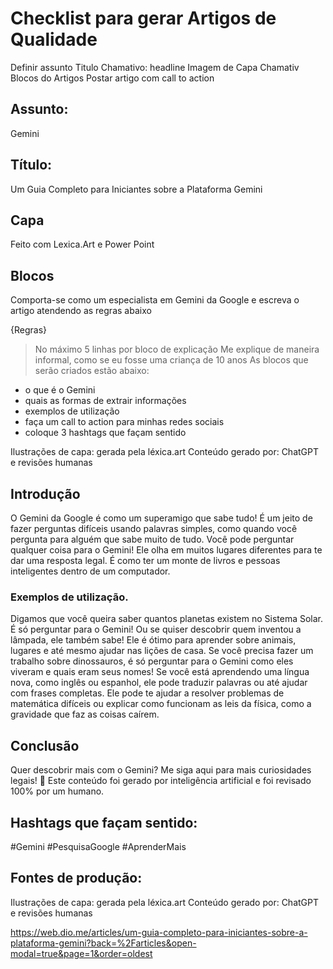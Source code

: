 # Checklist para gerar Artigos de Qualidade
Definir assunto
Titulo Chamativo: headline
Imagem de Capa Chamativ
Blocos do Artigos
Postar artigo com call to action


## Assunto:
Gemini

## Título:
Um Guia Completo para Iniciantes sobre a Plataforma Gemini

## Capa
Feito com Lexica.Art e Power Point

## Blocos
Comporta-se como um especialista em Gemini da Google e escreva o artigo atendendo as regras abaixo

{Regras}
> No máximo 5 linhas por bloco de explicação
> Me explique de maneira informal, como se eu fosse uma criança de 10 anos
> As blocos que serão criados estão abaixo:
- o que é o Gemini
- quais as formas de extrair informações
- exemplos de utilização
- faça um call to action para minhas redes sociais
- coloque 3 hashtags que façam sentido

Ilustrações de capa: gerada pela léxica.art
Conteúdo gerado por: ChatGPT e revisões humanas




## Introdução
O Gemini da Google é como um superamigo que sabe tudo! É um jeito de fazer perguntas difíceis usando palavras simples, como quando você pergunta para alguém que sabe muito de tudo.
Você pode perguntar qualquer coisa para o Gemini! Ele olha em muitos lugares diferentes para te dar uma resposta legal. É como ter um monte de livros e pessoas inteligentes dentro de um computador.

### Exemplos de utilização.
Digamos que você queira saber quantos planetas existem no Sistema Solar. É só perguntar para o Gemini! Ou se quiser descobrir quem inventou a lâmpada, ele também sabe! Ele é ótimo para aprender sobre animais, lugares e até mesmo ajudar nas lições de casa.
Se você precisa fazer um trabalho sobre dinossauros, é só perguntar para o Gemini como eles viveram e quais eram seus nomes!
Se você está aprendendo uma língua nova, como inglês ou espanhol, ele pode traduzir palavras ou até ajudar com frases completas.
Ele pode te ajudar a resolver problemas de matemática difíceis ou explicar como funcionam as leis da física, como a gravidade que faz as coisas caírem.

## Conclusão
Quer descobrir mais com o Gemini? Me siga aqui para mais curiosidades legais! 🚀
Este conteúdo foi gerado por inteligência artificial e foi revisado 100% por um humano.

## Hashtags que façam sentido:

#Gemini #PesquisaGoogle #AprenderMais

## Fontes de produção:
Ilustrações de capa: gerada pela léxica.art
Conteúdo gerado por: ChatGPT e revisões humanas




https://web.dio.me/articles/um-guia-completo-para-iniciantes-sobre-a-plataforma-gemini?back=%2Farticles&open-modal=true&page=1&order=oldest


